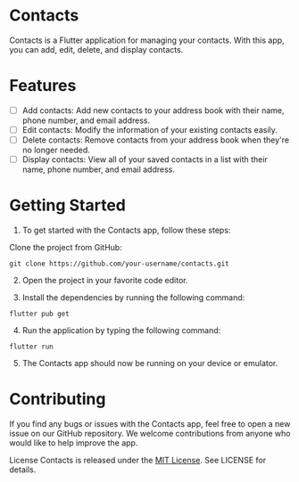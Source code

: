 # Contacts
Contacts is a Flutter application for managing your contacts. With this app, you can add, edit, delete, and display contacts.

# Features
-[ ] Add contacts: Add new contacts to your address book with their name, phone number, and email address.
-[ ] Edit contacts: Modify the information of your existing contacts easily.
-[ ] Delete contacts: Remove contacts from your address book when they're no longer needed.
-[ ] Display contacts: View all of your saved contacts in a list with their name, phone number, and email address.
# Getting Started
1. To get started with the Contacts app, follow these steps:

Clone the project from GitHub:
```
git clone https://github.com/your-username/contacts.git
```
2. Open the project in your favorite code editor.

3. Install the dependencies by running the following command:

```
flutter pub get
```
4. Run the application by typing the following command:
```
flutter run
```
5. The Contacts app should now be running on your device or emulator.

# Contributing
If you find any bugs or issues with the Contacts app, feel free to open a new issue on our GitHub repository. We welcome contributions from anyone who would like to help improve the app.

License
Contacts is released under the [MIT License](./LICENSE). See LICENSE for details.